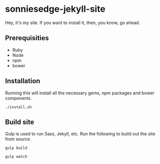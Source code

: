 # sonniesedge-jekyll-site

Hey, it's my site. If you want to install it, then, you know, go ahead. 

## Prerequisities
- Ruby
- Node
- npm
- bower

## Installation

Running this will install all the necessary gems, npm packages and bower components.

`./install.sh`


## Build site

Gulp is used to run Sass, Jekyll, etc. Run the following to build out the site from source. 

`gulp build`

`gulp watch`
